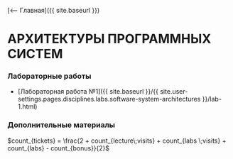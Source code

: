 [⟵ Главная]({{ site.baseurl }})

# АРХИТЕКТУРЫ ПРОГРАММНЫХ СИСТЕМ

### Лабораторные работы

* [Лабораторная работа №1]({{ site.baseurl }}/{{ site.user-settings.pages.disciplines.labs.software-system-architectures }}/lab-1.html)

### Дополнительные материалы
$count_{tickets} = \frac{2 + count_{lecture\;visits} + count_{labs \;visits} + count_{labs} - count_{bonus}}{2}$
